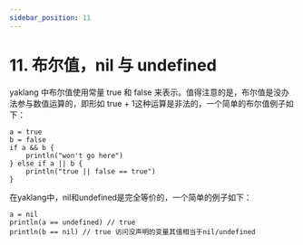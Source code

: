 ```yaml
---
sidebar_position: 11
---
```


# 11. 布尔值，nil 与 undefined

yaklang 中布尔值使用常量 true 和 false 来表示。值得注意的是，布尔值是没办法参与数值运算的，即形如 true + 1这种运算是非法的，一个简单的布尔值例子如下：

```yak
a = true
b = false
if a && b {
    println("won't go here")
} else if a || b {
    println("true || false == true")
}
```

在yaklang中，nil和undefined是完全等价的，一个简单的例子如下：

```yak
a = nil
println(a == undefined) // true
println(b == nil) // true 访问没声明的变量其值相当于nil/undefined
```